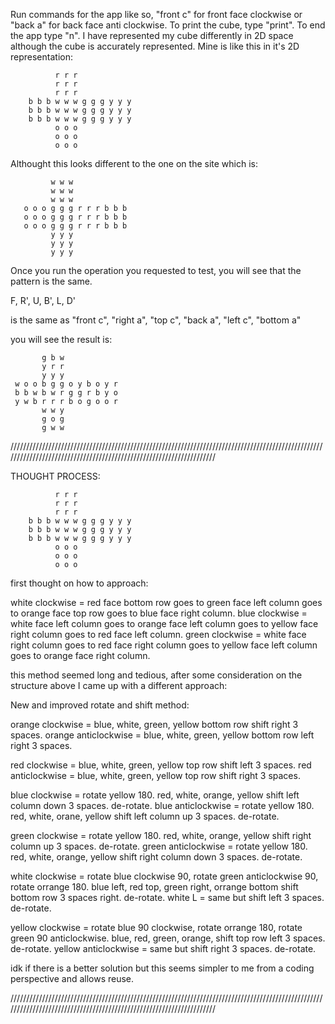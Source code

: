
Run commands for the app like so, "front c" for front face clockwise or "back a" for back face anti clockwise. To print the cube, type "print". To end the app type "n".
I have represented my cube differently in 2D space although the cube is accurately represented. Mine is like this in it's 2D representation:

              r r r
              r r r
              r r r
        b b b w w w g g g y y y
        b b b w w w g g g y y y
        b b b w w w g g g y y y
              o o o
              o o o
              o o o

Althought this looks different to the one on the site which is:

             w w w  
             w w w
             w w w
       o o o g g g r r r b b b
       o o o g g g r r r b b b
       o o o g g g r r r b b b
             y y y
             y y y
             y y y

Once you run the operation you requested to test, you will see that the pattern is the same.

F, R', U, B', L, D'

is the same as "front c", "right a", "top c", "back a", "left c", "bottom a"

you will see the result is:

           g b w
           y r r
           y y y
     w o o b g g o y b o y r
     b b w b w r g g r b y o
     y w b r r r b o g o o r
           w w y
           g o g
           g w w

////////////////////////////////////////////////////////////////////////////////////////////////////////////////////////////////////////////////////////////////////

THOUGHT PROCESS:

              r r r
              r r r
              r r r
        b b b w w w g g g y y y
        b b b w w w g g g y y y
        b b b w w w g g g y y y
              o o o
              o o o
              o o o

first thought on how to approach:

white clockwise = red face bottom row goes to green face left column goes to orange face top row goes to blue face right column.
blue clockwise = white face left column goes to orange face left column goes to yellow face right column goes to red face left column.
green clockwise = white face right column goes to red face right column goes to yellow face left column goes to orange face right column.

this method seemed long and tedious, after some consideration on the structure above I came up with a different approach:

New and improved rotate and shift method:

orange clockwise = blue, white, green, yellow bottom row shift right 3 spaces.
orange anticlockwise = blue, white, green, yellow bottom row left right 3 spaces.

red clockwise = blue, white, green, yellow top row shift left 3 spaces.
red anticlockwise = blue, white, green, yellow top row shift right 3 spaces.

blue clockwise = rotate yellow 180. red, white, orange, yellow shift left column down 3 spaces. de-rotate.
blue anticlockwise = rotate yellow 180. red, white, orane, yellow shift left column up 3 spaces. de-rotate.

green clockwise = rotate yellow 180. red, white, orange, yellow shift right column up 3 spaces. de-rotate.
green anticlockwise = rotate yellow 180. red, white, orange, yellow shift right column down 3 spaces. de-rotate.

white clockwise = rotate blue clockwise 90, rotate green anticlockwise 90, rotate orrange 180. blue left, red top, green right, orrange bottom shift bottom row 3 spaces right. de-rotate.
white L = same but shift left 3 spaces. de-rotate.

yellow clockwise = rotate blue 90 clockwise, rotate orrange 180, rotate green 90 anticlockwise. blue, red, green, orange, shift top row left 3 spaces. de-rotate.
yellow anticlockwise = same but shift right 3 spaces. de-rotate.

idk if there is a better solution but this seems simpler to me from a coding perspective and allows reuse.

////////////////////////////////////////////////////////////////////////////////////////////////////////////////////////////////////////////////////////////////////


